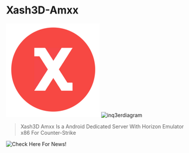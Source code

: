 # Xash3D-Amxx



![inq3erdiagram](https://github.com/FWGS/xash3d-fwgs/raw/master/game_launch/icon-xash-material.png) ![inq3erdiagram](https://github.com/Velaron/cs16-client/raw/main/app/src/main/ic_launcher-playstore.png)
> Xash3D Amxx Is a Android Dedicated Server With Horizon Emulator x86 For Counter-Strike

![Check Here For News!](https://github.com/vx-moha/xash3d-amxx/releases)
